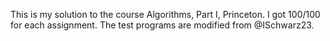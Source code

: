 This is my solution to the course Algorithms, Part I, Princeton. I got 100/100 for each assignment. The test programs are modified from @ISchwarz23.
